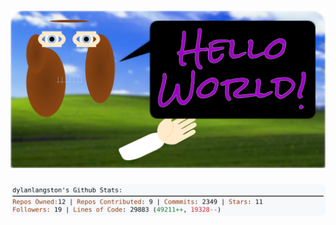 <!-- 
Version 2.0.93
Built Tue Jul 30 2024 05:05:14 GMT+0000 (Coordinated Universal Time)
-->

<h1 align="center">
  <a href="https://github.com/dylanlangston/dylanlangston/tree/master/src" title="Click to View Source">
    <picture width="100%" alt="Dylan">
      <source media="(prefers-color-scheme: dark)" srcset="dylan-dark.svg?version=2.0.93">
      <img src="dylan-light.svg?version=2.0.93" alt="Dylan">
    </picture>
  </a>
</h1>

<div align="center">
  <picture width="100%" alt="Profile Info and Stats">
    <source media="(prefers-color-scheme: dark)" srcset="stats-dark.svg?version=2.0.93">
    <img src="stats-light.svg?version=2.0.93" alt="Profile Info and Stats">
  </picture>
</div>
